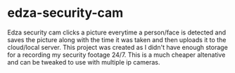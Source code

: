 # edza-security-cam
Edza security cam clicks a picture everytime a person/face is detected and saves the picture along with the time it was taken and then uploads it to the cloud/local server.
This project was created as I didn't have enough storage for a recording my security footage 24/7. This is a much cheaper altenative and can be tweaked to use with multiple ip cameras.
